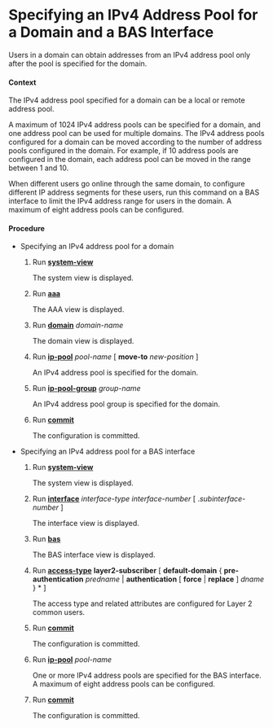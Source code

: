 Specifying an IPv4 Address Pool for a Domain and a BAS Interface
================================================================

Users in a domain can obtain addresses from an IPv4 address pool only after the pool is specified for the domain.

#### Context

The IPv4 address pool specified for a domain can be a local or remote address pool.

A maximum of 1024 IPv4 address pools can be specified for a domain, and one address pool can be used for multiple domains. The IPv4 address pools configured for a domain can be moved according to the number of address pools configured in the domain. For example, if 10 address pools are configured in the domain, each address pool can be moved in the range between 1 and 10.

When different users go online through the same domain, to configure different IP address segments for these users, run this command on a BAS interface to limit the IPv4 address range for users in the domain. A maximum of eight address pools can be configured.


#### Procedure

* Specifying an IPv4 address pool for a domain
  1. Run [**system-view**](cmdqueryname=system-view)
     
     
     
     The system view is displayed.
  2. Run [**aaa**](cmdqueryname=aaa)
     
     
     
     The AAA view is displayed.
  3. Run [**domain**](cmdqueryname=domain) *domain-name*
     
     
     
     The domain view is displayed.
  4. Run [**ip-pool**](cmdqueryname=ip-pool) *pool-name* [ **move-to** *new-position* ]
     
     
     
     An IPv4 address pool is specified for the domain.
  5. Run [**ip-pool-group**](cmdqueryname=ip-pool-group) *group-name*
     
     
     
     An IPv4 address pool group is specified for the domain.
  6. Run [**commit**](cmdqueryname=commit)
     
     
     
     The configuration is committed.
* Specifying an IPv4 address pool for a BAS interface
  1. Run [**system-view**](cmdqueryname=system-view)
     
     
     
     The system view is displayed.
  2. Run [**interface**](cmdqueryname=interface) *interface-type* *interface-number* [ .*subinterface-number* ]
     
     
     
     The interface view is displayed.
  3. Run [**bas**](cmdqueryname=bas)
     
     
     
     The BAS interface view is displayed.
  4. Run [**access-type**](cmdqueryname=access-type) **layer2-subscriber** [ **default-domain** { **pre-authentication** *predname* | **authentication** [ **force** | **replace** ] *dname* } \* ]
     
     
     
     The access type and related attributes are configured for Layer 2 common users.
  5. Run [**commit**](cmdqueryname=commit)
     
     
     
     The configuration is committed.
  6. Run [**ip-pool**](cmdqueryname=ip-pool) *pool-name*
     
     
     
     One or more IPv4 address pools are specified for the BAS interface. A maximum of eight address pools can be configured.
  7. Run [**commit**](cmdqueryname=commit)
     
     
     
     The configuration is committed.